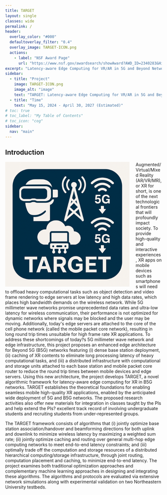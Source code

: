 ```yaml
---
title: TARGET
layout: single
classes: wide
permalink: /
header:
  overlay_color: "#000"
  defaultoverlay_filter: "0.4"
  overlay_image: TARGET-ICON.png
  actions:
    - label: "NSF Award Page"
      url: "https://www.nsf.gov/awardsearch/showAward?AWD_ID=2340283&HistoricalAwards=false"
excerpt: "Latency-aware Edge Computing for VR/AR in 5G and Beyond Networks."
sidebar:
  - title: "Project"
    image: TARGET-ICON.png
    image_alt: "image"
    text: "TARGET: Latency-aware Edge Computing for VR/AR in 5G and Beyond Networks."
  - title: "Time"
    text: "May 15, 2024 - April 30, 2027 (Estimated)"
# toc: true
# toc_label: "My Table of Contents"
# toc_icon: "cog"
sidebar:
  nav: "main"
---
```



## Introduction
<img src="TARGET-ICON.png" alt="TARGET Icon" style="float:left; margin-right:20px; width:400px;" />
Augmented/Virtual/Mixed Reality (AR/VR/MR), or XR for short, is one of the next technological frontiers that will profoundly impact society. To provide high-quality and interactive experiences, XR apps on mobile devices such as smartphones will need to offload heavy computational tasks such as object detection and video frame rendering to edge servers at low latency and high data rates, which places high bandwidth demands on the wireless network. While 5G millimeter wave networks promise unprecedented data rates and ultra-low latency for wireless communication, their performance is not optimized for dynamic networks where signals may be blocked and the user may be moving. Additionally, today's edge servers are attached to the core of the cell phone network (called the mobile packet core network), resulting in long round trip times unsuitable for high frame rate XR applications. To address these shortcomings of today?s 5G millimeter wave network and edge infrastructure, this project proposes an enhanced edge architecture for Beyond 5G (B5G) networks featuring (i) dense base station deployment, (ii) caching of XR contents to eliminate long processing latency of heavy computational tasks, and (iii) a distributed infrastructure with computational and storage units attached to each base station and mobile packet core router to reduce the round trip times between mobile devices and edge servers. Using this new architecture, the project develops TARGET, a novel algorithmic framework for latency-aware edge computing for XR in B5G networks. TARGET establishes the theoretical foundations for enabling seamless mobile high-quality XR applications, enabled by the anticipated wide deployment of 5G and B5G networks. The proposed research activities also offer new materials for integration in classes taught by the PIs and help extend the PIs? excellent track record of involving undergraduate students and recruiting students from under-represented groups.

The TARGET framework consists of algorithms that (i) jointly optimize base station association/handover and beamforming directions for both uplink and downlink to minimize wireless latency by maximizing a weighted sum rate; (ii) jointly optimize caching and routing over general multi-hop edge computing networks to meet end-to-end latency constraints; and (iii) optimally trade off the computation and storage resources of a distributed hierarchical computing/storage infrastructure, through joint routing, computation placement and caching, to minimize end-to-end latency. The project examines both traditional optimization approaches and complementary machine learning approaches in designing and integrating these algorithms. The algorithms and protocols are evaluated via extensive network simulations along with experimental validation on two Northeastern University testbeds.
